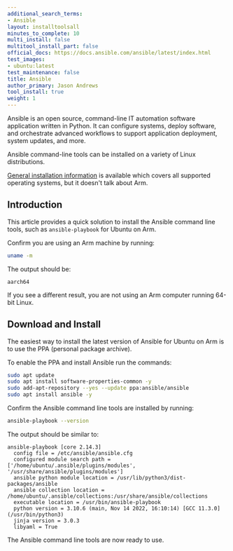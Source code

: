 ```yaml
---
additional_search_terms:
- Ansible
layout: installtoolsall
minutes_to_complete: 10
multi_install: false
multitool_install_part: false
official_docs: https://docs.ansible.com/ansible/latest/index.html
test_images:
- ubuntu:latest
test_maintenance: false
title: Ansible
author_primary: Jason Andrews
tool_install: true
weight: 1
---
```


Ansible is an open source, command-line IT automation software application written in Python. It can configure systems, deploy software, and orchestrate advanced workflows to support application deployment, system updates, and more.

Ansible command-line tools can be installed on a variety of Linux distributions. 

[General installation information](https://docs.ansible.com/ansible/latest/installation_guide/installation_distros.html) is available which covers all supported operating systems, but it doesn't talk about Arm. 

## Introduction

This article provides a quick solution to install the Ansible command line tools, such as `ansible-playbook` for Ubuntu on Arm.

Confirm you are using an Arm machine by running:

```bash
uname -m
```

The output should be:

```console
aarch64
```

If you see a different result, you are not using an Arm computer running 64-bit Linux.

## Download and Install

The easiest way to install the latest version of Ansible for Ubuntu on Arm is to use the PPA (personal package archive).

To enable the PPA and install Ansible run the commands:

```bash { target="ubuntu:latest" }
sudo apt update
sudo apt install software-properties-common -y
sudo add-apt-repository --yes --update ppa:ansible/ansible
sudo apt install ansible -y
```

Confirm the Ansible command line tools are installed by running: 

```bash { target="ubuntu:latest" }
ansible-playbook --version
```

The output should be similar to:

```console
ansible-playbook [core 2.14.3]
  config file = /etc/ansible/ansible.cfg
  configured module search path = ['/home/ubuntu/.ansible/plugins/modules', '/usr/share/ansible/plugins/modules']
  ansible python module location = /usr/lib/python3/dist-packages/ansible
  ansible collection location = /home/ubuntu/.ansible/collections:/usr/share/ansible/collections
  executable location = /usr/bin/ansible-playbook
  python version = 3.10.6 (main, Nov 14 2022, 16:10:14) [GCC 11.3.0] (/usr/bin/python3)
  jinja version = 3.0.3
  libyaml = True
```

The Ansible command line tools are now ready to use.